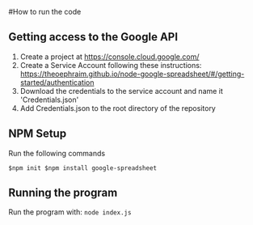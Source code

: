 #How to run the code

## Getting access to the Google API
1. Create a project at https://console.cloud.google.com/
1. Create a Service Account following these instructions:
https://theoephraim.github.io/node-google-spreadsheet/#/getting-started/authentication
1. Download the credentials to the service account and name it 'Credentials.json'
1. Add Credentials.json to the root directory of the repository

## NPM Setup
Run the following commands

`
$npm init
$npm install google-spreadsheet
`

## Running the program
Run the program with:
`
node index.js
`